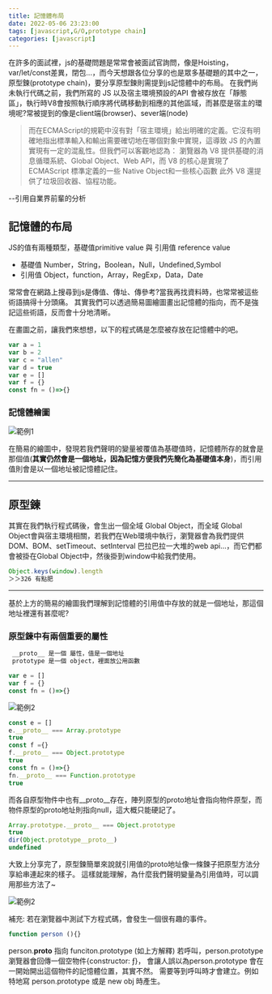 ```yaml
---
title: 記憶體布局 
date: 2022-05-06 23:23:00
tags: [javascript,G/O,prototype chain]
categories: [javascript]
---
```

在許多的面試裡，js的基礎問題是常常會被面試官詢問，像是Hoisting，var/let/const差異，閉包...，而今天想跟各位分享的也是眾多基礎題的其中之一，原型鍊(prototype chain)，要分享原型鍊則需提到js記憶體中的布局。
在我們尚未執行代碼之前，我們所寫的 JS 以及宿主環境預設的API 會被存放在「靜態區」，執行時V8會按照執行順序將代碼移動到相應的其他區域，而甚麼是宿主的環境呢?常被提到的像是client端(browser)、sever端(node)
>而在ECMAScript的規範中沒有對「宿主環境」給出明確的定義。它沒有明確地指出標準輸入和輸出需要確切地在哪個對象中實現，這導致 JS 的內置實現有一定的混亂性。但我們可以客觀地認為： 瀏覽器為 V8 提供基礎的消息循環系統、Global Object、Web API，而 V8 的核心是實現了 ECMAScript 標準定義的一些 Native Object和一些核心函數 此外 V8 還提供了垃圾回收器、協程功能。

--引用自業界前輩的分析

##  記憶體的布局

JS的值有兩種類型，基礎值primitive value 與 引用值 reference value

- 基礎值 Number，String，Boolean，Null，Undefined,Symbol
- 引用值 Object，function，Array，RegExp，Data，Date

常常會在網路上搜尋到js是傳值、傳址、傳參考?當我再找資料時，也常常被這些術語搞得十分頭痛。
其實我們可以透過簡易圖繪圖畫出記憶體的指向，而不是強記這些術語，反而會十分地清晰。

在畫圖之前，讓我們來想想，以下的程式碼是怎麼被存放在記憶體中的吧。

```javascript
var a = 1
var b = 2
var c = "allen"
var d = true
var e = []
var f = {}
const fn = ()=>{}
```
### 記憶體繪圖
![範例1](/images/memory_layout/ex1.png)

在簡易的繪圖中，發現若我們聲明的變量被覆值為基礎值時，記憶體所存的就會是那個值(__其實仍然會是一個地址，因為記憶方便我們先簡化為基礎值本身__)，而引用值則會是以一個地址被記憶體記住。

---
## 原型鍊

其實在我們執行程式碼後，會生出一個全域 Global Object，而全域 Global Object會與宿主環境相關，若我們在Web環境中執行，瀏覽器會為我們提供DOM、BOM、setTimeout、setInterval 巴拉巴拉一大堆的web api...，而它們都會被掛在Global Object中，然後掛到window中給我們使用。

```javascript
Object.keys(window).length　
＞＞326 有點肥
```
---
基於上方的簡易的繪圖我們理解到記憶體的引用值中存放的就是一個地址，那這個地址裡還有甚麼呢?

### 原型鍊中有兩個重要的屬性

```javascript
 __proto__ 是一個 屬性，值是一個地址 
 prototype 是一個 object，裡面放公用函數 
```

```javascript
var e = []
var f = {}
const fn = ()=>{}
```
![範例2](/images/memory_layout/ex2.png)

```javascript
const e = []
e.__proto__ === Array.prototype
true
const f ={}
f.__proto__ === Object.prototype
true
const fn = ()=>{}
fn.__proto__ === Function.prototype
true
```

而各自原型物件中也有__proto__存在，陣列原型的proto地址會指向物件原型，而物件原型的proto地址則指向null，這大概只能硬記了。

```javascript
Array.prototype.__proto__ === Object.prototype
true
dir(Object.prototype__proto__)
undefined
```

大致上分享完了，原型鍊簡單來說就引用值的proto地址像一條鍊子把原型方法分享給串連起來的樣子。
這樣就能理解，為什麼我們聲明變量為引用值時，可以調用那些方法了~

![範例2](/images/memory_layout/sv.gif)


補充:
若在瀏覽器中測試下方程式碼，會發生一個很有趣的事件。

```javascript
function person (){}
```
person.__proto__ 指向 funciton.prototype (如上方解釋)
若呼叫，person.prototype 瀏覽器會回傳一個空物件{constructor: ƒ}，
會讓人誤以為person.prototype 會在一開始開出這個物件的記憶體位置，其實不然。
需要等到呼叫時才會建立。例如  特地寫 person.prototype 或是 new obj 時產生。



